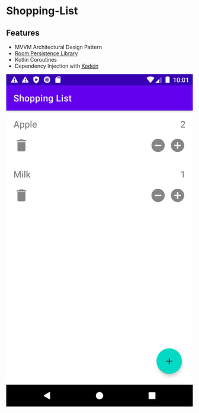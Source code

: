 # Shopping-List
## Features
* MVVM Architectural Design Pattern
* [Room Persistence Library](https://developer.android.com/training/data-storage/room)
* Kotlin Coroutines
* Dependency Injection with [Kodein](https://kosi-libs.org/kodein/7.16/framework/android.html#dependency-holder)

![plot](https://github.com/Monywa/Shopping-List/blob/main/Screenshot_20221125_220227.png)
